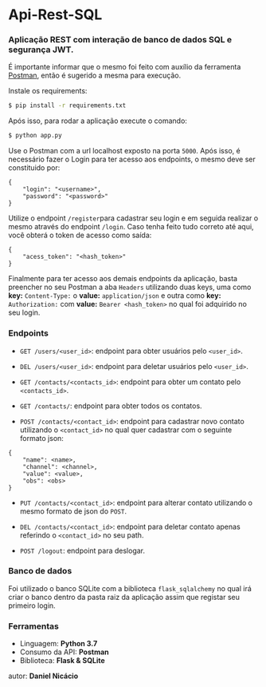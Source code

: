 # Api-Rest-SQL

### Aplicação REST com interação de banco de dados SQL e segurança JWT.

É importante informar que o mesmo foi feito com auxílio da ferramenta [Postman](https://www.postman.com/downloads/), então é sugerido a mesma para execução.

Instale os requirements:
```sh
$ pip install -r requirements.txt
```
Após isso, para rodar a aplicação execute o comando:
```sh
$ python app.py 
```
Use o Postman com a url localhost exposto na porta ```5000```. Após isso, é necessário fazer o Login para ter acesso aos endpoints, o mesmo deve ser constituido por:
```
{
    "login": "<username>",
    "password": "<password>"
} 
```
Utilize o endpoint ```/register```para cadastrar seu login e em seguida realizar o mesmo através do endpoint ```/login```.
Caso tenha feito tudo correto até aqui, você obterá o token de acesso como saída:
```
{
    "acess_token": "<hash_token>"
}
```
Finalmente para ter acesso aos demais endpoints da aplicação, basta preencher no seu Postman a aba ```Headers``` utilizando duas keys, uma como **key:** ```Content-Type:``` o **value:** ```application/json``` e outra como **key:** ```Authorization:``` com **value:** ```Bearer <hash_token>``` no qual foi adquirido no seu login. 

### Endpoints

- ```GET /users/<user_id>```: endpoint para obter usuários pelo ```<user_id>```.

- ```DEL /users/<user_id>```: endpoint para deletar usuários pelo ```<user_id>```.

- ```GET /contacts/<contacts_id>```:  endpoint para obter um contato pelo ```<contacts_id>```.

- ```GET /contacts/```:  endpoint para obter todos os contatos.

- ```POST /contacts/<contact_id>```:  endpoint para cadastrar novo contato utilizando o ```<contact_id>``` no qual quer cadastrar com o seguinte formato json:
```
{
    "name": <name>,
    "channel": <channel>,
    "value": <value>,
    "obs": <obs>
}
```
- ```PUT /contacts/<contact_id>```:  endpoint para alterar contato utilizando o mesmo formato de json do ```POST```.

- ```DEL /contacts/<contact_id>```:  endpoint para deletar contato apenas referindo o ```<contact_id>``` no seu path.

- ```POST /logout```: endpoint para deslogar.

### Banco de dados
Foi utilizado o banco SQLite com a biblioteca ```flask_sqlalchemy``` no qual irá criar o banco dentro da pasta raiz da aplicação assim que registar seu primeiro login.

### Ferramentas

 - Linguagem: **Python 3.7**
 - Consumo da API: **Postman**
 - Biblioteca: **Flask & SQLite**

autor: **Daniel Nicácio**
